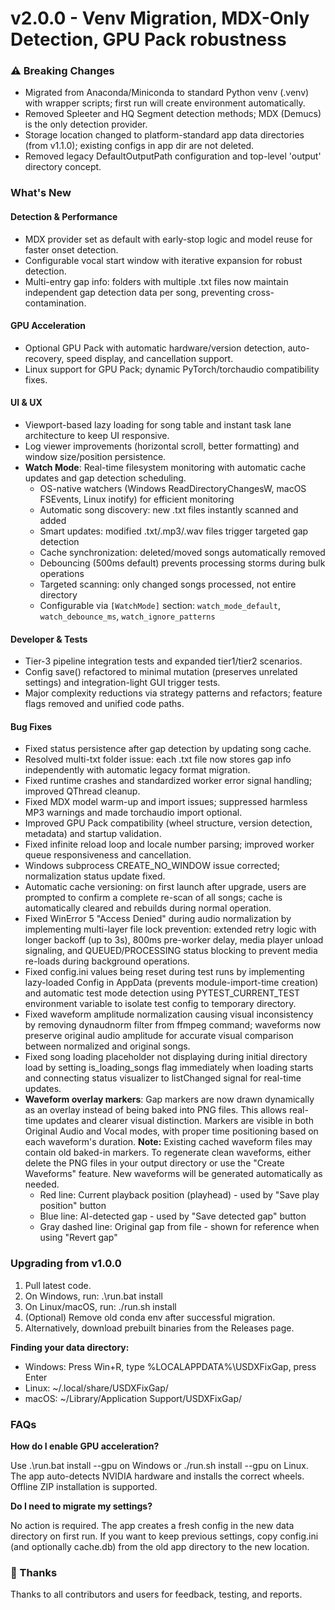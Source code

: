 ﻿# v2.0.0 - Venv Migration, MDX-Only Detection, GPU Pack robustness

### ⚠️ Breaking Changes

- Migrated from Anaconda/Miniconda to standard Python venv (.venv) with wrapper scripts; first run will create environment automatically.
- Removed Spleeter and HQ Segment detection methods; MDX (Demucs) is the only detection provider.
- Storage location changed to platform-standard app data directories (from v1.1.0); existing configs in app dir are not deleted.
- Removed legacy DefaultOutputPath configuration and top-level 'output' directory concept.

### What's New

#### Detection & Performance
- MDX provider set as default with early-stop logic and model reuse for faster onset detection.
- Configurable vocal start window with iterative expansion for robust detection.
- Multi-entry gap info: folders with multiple .txt files now maintain independent gap detection data per song, preventing cross-contamination.

#### GPU Acceleration
- Optional GPU Pack with automatic hardware/version detection, auto-recovery, speed display, and cancellation support.
- Linux support for GPU Pack; dynamic PyTorch/torchaudio compatibility fixes.

#### UI & UX
- Viewport-based lazy loading for song table and instant task lane architecture to keep UI responsive.
- Log viewer improvements (horizontal scroll, better formatting) and window size/position persistence.
- **Watch Mode**: Real-time filesystem monitoring with automatic cache updates and gap detection scheduling.
  - OS-native watchers (Windows ReadDirectoryChangesW, macOS FSEvents, Linux inotify) for efficient monitoring
  - Automatic song discovery: new .txt files instantly scanned and added
  - Smart updates: modified .txt/.mp3/.wav files trigger targeted gap detection
  - Cache synchronization: deleted/moved songs automatically removed
  - Debouncing (500ms default) prevents processing storms during bulk operations
  - Targeted scanning: only changed songs processed, not entire directory
  - Configurable via `[WatchMode]` section: `watch_mode_default`, `watch_debounce_ms`, `watch_ignore_patterns`

#### Developer & Tests
- Tier-3 pipeline integration tests and expanded tier1/tier2 scenarios.
- Config save() refactored to minimal mutation (preserves unrelated settings) and integration-light GUI trigger tests.
- Major complexity reductions via strategy patterns and refactors; feature flags removed and unified code paths.

#### Bug Fixes
- Fixed status persistence after gap detection by updating song cache.
- Resolved multi-txt folder issue: each .txt file now stores gap info independently with automatic legacy format migration.
- Fixed runtime crashes and standardized worker error signal handling; improved QThread cleanup.
- Fixed MDX model warm-up and import issues; suppressed harmless MP3 warnings and made torchaudio import optional.
- Improved GPU Pack compatibility (wheel structure, version detection, metadata) and startup validation.
- Fixed infinite reload loop and locale number parsing; improved worker queue responsiveness and cancellation.
- Windows subprocess CREATE_NO_WINDOW issue corrected; normalization status update fixed.
- Automatic cache versioning: on first launch after upgrade, users are prompted to confirm a complete re-scan of all songs; cache is automatically cleared and rebuilds during normal operation.
- Fixed WinError 5 "Access Denied" during audio normalization by implementing multi-layer file lock prevention: extended retry logic with longer backoff (up to 3s), 800ms pre-worker delay, media player unload signaling, and QUEUED/PROCESSING status blocking to prevent media re-loads during background operations.
- Fixed config.ini values being reset during test runs by implementing lazy-loaded Config in AppData (prevents module-import-time creation) and automatic test mode detection using PYTEST_CURRENT_TEST environment variable to isolate test config to temporary directory.
- Fixed waveform amplitude normalization causing visual inconsistency by removing dynaudnorm filter from ffmpeg command; waveforms now preserve original audio amplitude for accurate visual comparison between normalized and original songs.
- Fixed song loading placeholder not displaying during initial directory load by setting is_loading_songs flag immediately when loading starts and connecting status visualizer to listChanged signal for real-time updates.
- **Waveform overlay markers**: Gap markers are now drawn dynamically as an overlay instead of being baked into PNG files. This allows real-time updates and clearer visual distinction. Markers are visible in both Original Audio and Vocal modes, with proper time positioning based on each waveform's duration. **Note:** Existing cached waveform files may contain old baked-in markers. To regenerate clean waveforms, either delete the PNG files in your output directory or use the "Create Waveforms" feature. New waveforms will be generated automatically as needed.
  - Red line: Current playback position (playhead) - used by "Save play position" button
  - Blue line: AI-detected gap - used by "Save detected gap" button
  - Gray dashed line: Original gap from file - shown for reference when using "Revert gap"

### Upgrading from v1.0.0

1. Pull latest code.
2. On Windows, run: .\run.bat install
3. On Linux/macOS, run: ./run.sh install
4. (Optional) Remove old conda env after successful migration.
5. Alternatively, download prebuilt binaries from the Releases page.

**Finding your data directory:**

- Windows: Press Win+R, type %LOCALAPPDATA%\USDXFixGap, press Enter
- Linux: ~/.local/share/USDXFixGap/
- macOS: ~/Library/Application Support/USDXFixGap/

### FAQs

**How do I enable GPU acceleration?**

Use .\run.bat install --gpu on Windows or ./run.sh install --gpu on Linux. The app auto-detects NVIDIA hardware and installs the correct wheels. Offline ZIP installation is supported.

**Do I need to migrate my settings?**

No action is required. The app creates a fresh config in the new data directory on first run. If you want to keep previous settings, copy config.ini (and optionally cache.db) from the old app directory to the new location.

### 🙏 Thanks

Thanks to all contributors and users for feedback, testing, and reports.
